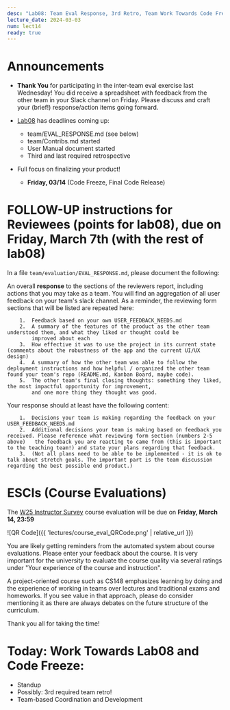 ```yaml
---
desc: "Lab08: Team Eval Response, 3rd Retro, Team Work Towards Code Freeze"
lecture_date: 2024-03-03
num: lect14
ready: true
---
```


# Announcements
* **Thank You** for participating in the inter-team eval exercise last Wednesday! You did receive a spreadsheet with feedback from the other team in your Slack channel on Friday. Please discuss and craft your (brief!) response/action items going forward.  

* [Lab08](https://ucsb-cs148.github.io/w25/lab/lab08/) has deadlines coming up: 
    * team/EVAL_RESPONSE.md (see below)
    * team/Contribs.md started
    * User Manual document started
    * Third and last required retrospective 

* Full focus on finalizing your product! 
    * **Friday, 03/14** (Code Freeze, Final Code Release)


# FOLLOW-UP instructions for Reviewees (**points for lab08**), due on Friday, March 7th (with the rest of lab08)

In a file `team/evaluation/EVAL_RESPONSE.md`, please document the following:  

An overall **response** to the sections of the reviewers report, including actions that you may take as a team.
       You will find an aggregation of all user feedback on your team's slack channel. 
       As a reminder, the reviewing form sections that will be listed are repeated here: 
       
        1.  Feedback based on your own USER_FEEDBACK_NEEDS.md
        2.  A summary of the features of the product as the other team understood them, and what they liked or thought could be
            improved about each
        3.  How effective it was to use the project in its current state (comments about the robustness of the app and the current UI/UX design)
        4.  A summary of how the other team was able to follow the deployment instructions and how helpful / organized the other team found your team's repo (README.md, Kanban Board, maybe code).
        5.  The other team's final closing thoughts: something they liked, the most impactful opportunity for improvement,
            and one more thing they thought was good.


Your response should at least have the following content: 
       
        1.  Decisions your team is making regarding the feedback on your USER_FEEDBACK_NEEDS.md
        2.  Additional decisions your team is making based on feedback you received. Please reference what reviewing form section (numbers 2-5 above)   the feedback you are reacting to came from (this is important to the teaching team!) and state your plans regarding that feedback. 
        3.  (Not all plans need to be able to be implemented - it is ok to talk about stretch goals. The important part is the team discussion regarding the best possible end product.)


# ESCIs (Course Evaluations)

The [W25 Instructor Survey](https://go.blueja.io/PqwV_o3TlkyuvzxpPp_91w) course evaluation will be due on **Friday, March 14, 23:59**

![QR Code]({{ 'lectures/course_eval_QRCode.png' | relative_url }})

You are likely getting reminders from the automated system about course evaluations. Please enter your feedback about the course.  It is very important for the university to evaluate the course quality via several ratings under "Your experience of the course and instruction". 

A project-oriented course such as CS148 emphasizes learning by doing and the experience of working in teams over lectures and traditional exams and homeworks. If you see value in that approach, please do consider mentioning it as there are always debates on the future structure of the curriculum.  

Thank you all for taking the time!  


# Today: Work Towards Lab08 and Code Freeze: 

* Standup 
* Possibly: 3rd required team retro! 
* Team-based Coordination and Development









